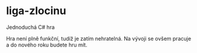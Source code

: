 # liga-zlocinu
Jednoduchá C# hra

Hra není plně funkční, tudíž je zatím nehratelná. Na vývoji se ovšem pracuje a do nového roku budete hru mít.
